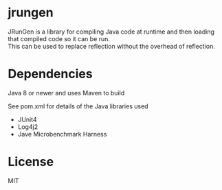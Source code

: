 # jrungen

JRunGen is a library for compiling Java code at runtime and then loading that compiled code so it can be run.  
This can be used to replace reflection without the overhead of reflection.

# Dependencies

Java 8 or newer and uses Maven to build

See pom.xml for details of the Java libraries used

* JUnit4
* Log4j2
* Jave Microbenchmark Harness

# License

MIT

